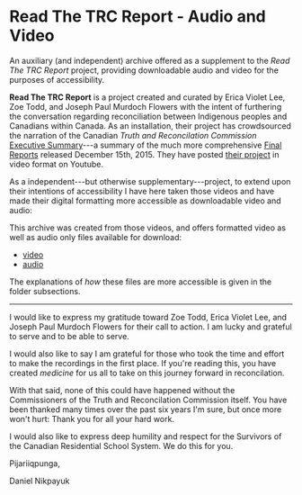 Read The TRC Report - Audio and Video
=====================================

An auxiliary (and independent) archive offered as a supplement to the *Read The TRC Report* project,
providing downloadable audio and video for the purposes of accessibility.

**Read The TRC Report** is a project created and curated by Erica Violet Lee, Zoe Todd, and Joseph Paul Murdoch Flowers
with the intent of furthering the conversation regarding reconciliation between Indigenous peoples and Canadians within Canada.
As an installation, their project has crowdsourced the narration of the Canadian *Truth and Reconcilation Commission*
[Executive Summary](https://ehprnh2mwo3.exactdn.com/wp-content/uploads/2021/01/Executive_Summary_English_Web.pdf)---a summary of the much more comprehensive
[Final Reports](https://nctr.ca/records/reports/) released December 15th, 2015. They have posted
[their project](https://www.youtube.com/playlist?list=PLxPr_RIsvg9JJWoiRx2kl2v24r_pu7JbR) in video format on Youtube.

As a independent---but otherwise supplementary---project, to extend upon their intentions of accessibility I have here
taken those videos and have made their digital formatting more accessible as downloadable video and audio:

This archive was created from those videos, and offers formatted video as well as audio only files available for download:

+ [video](video/README.md)
+ [audio](audio/README.md)

The explanations of *how* these files are more accessible is given in the folder subsections.

----------------

I would like to express my gratitude toward Zoe Todd, Erica Violet Lee, and Joseph Paul Murdoch Flowers for their call
to action. I am lucky and grateful to serve and to be able to serve.

I would also like to say I am grateful for those who took the time and effort to make the recordings in the first place.
If you're reading this, you have created *medicine* for us all to take on this journey forward in reconcilation.

With that said, none of this could have happened without the Commissioners of the Truth and Reconcilation Commission itself.
You have been thanked many times over the past six years I'm sure, but once more won't hurt: Thank you for all your hard work.

I would also like to express deep humility and respect for the Survivors of the Canadian Residential School System.
We do this for you.

Pijariiqpunga,

Daniel Nikpayuk

